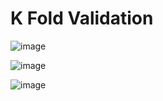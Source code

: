 # K Fold Validation

![image](https://github.com/kunalpaliwal13/60-Hours-of-ML/assets/143526414/a39c06a0-485a-44b8-acf9-6d3c5b64e5d5)

![image](https://github.com/kunalpaliwal13/60-Hours-of-ML/assets/143526414/10840f70-4206-4e29-9d63-4510fabb3a92)

![image](https://github.com/kunalpaliwal13/60-Hours-of-ML/assets/143526414/b9f4e5fc-2fe8-40d9-8edd-d8c7bb14d2c6)
